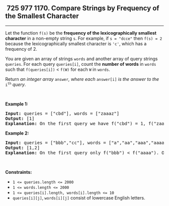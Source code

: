 <h2> 725 977
1170. Compare Strings by Frequency of the Smallest Character</h2><hr><div><p>Let the function <code>f(s)</code> be the <strong>frequency of the lexicographically smallest character</strong> in a non-empty string <code>s</code>. For example, if <code>s = "dcce"</code> then <code>f(s) = 2</code> because the lexicographically smallest character is <code>'c'</code>, which has a frequency of 2.</p>

<p>You are given an array of strings <code>words</code> and another array of query strings <code>queries</code>. For each query <code>queries[i]</code>, count the <strong>number of words</strong> in <code>words</code> such that <code>f(queries[i])</code> &lt; <code>f(W)</code> for each <code>W</code> in <code>words</code>.</p>

<p>Return <em>an integer array </em><code>answer</code><em>, where each </em><code>answer[i]</code><em> is the answer to the </em><code>i<sup>th</sup></code><em> query</em>.</p>

<p>&nbsp;</p>
<p><strong class="example">Example 1:</strong></p>

<pre><strong>Input:</strong> queries = ["cbd"], words = ["zaaaz"]
<strong>Output:</strong> [1]
<strong>Explanation:</strong> On the first query we have f("cbd") = 1, f("zaaaz") = 3 so f("cbd") &lt; f("zaaaz").
</pre>

<p><strong class="example">Example 2:</strong></p>

<pre><strong>Input:</strong> queries = ["bbb","cc"], words = ["a","aa","aaa","aaaa"]
<strong>Output:</strong> [1,2]
<strong>Explanation:</strong> On the first query only f("bbb") &lt; f("aaaa"). On the second query both f("aaa") and f("aaaa") are both &gt; f("cc").
</pre>

<p>&nbsp;</p>
<p><strong>Constraints:</strong></p>

<ul>
	<li><code>1 &lt;= queries.length &lt;= 2000</code></li>
	<li><code>1 &lt;= words.length &lt;= 2000</code></li>
	<li><code>1 &lt;= queries[i].length, words[i].length &lt;= 10</code></li>
	<li><code>queries[i][j]</code>, <code>words[i][j]</code> consist of lowercase English letters.</li>
</ul>
</div>